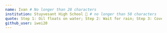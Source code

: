 ```yaml
---
name: Ivan # No longer than 28 characters 
institution: Stuyvesant High School 🚩 # no longer than 58 characters
quote: Step 1: Oil floats on water; Step 2: Wait for rain; Step 3: Cover yourself in oil; Step 4: Fly # no longer than 100 characters, avoid using quotes(") to guarantee the format remains the same.
github_user: iwei20
---
```

